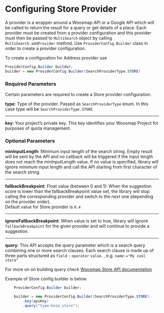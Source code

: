 # Configuring Store Provider

A provider is a wrapper around a Woosmap API or a Google API which will be called to return the result for a query or get details of a place. Each provider must be created from a provider configuration and this provider must then be passed to `MultiSearch` object by calling `MultiSearch.addProvider` method. Use `ProviderConfig.Builder` class in order to create a provider configuration.

To create a configuration for Address provider use

```java
ProviderConfig.Builder builder;
builder = new ProviderConfig.Builder(SearchProviderType.STORE)
```

### Required Parameters
Certain parameters are required to create a Store provider configuration. 

**type**: Type of the provider. Passed as `SearchProviderType` enum. In this case type will be `SearchProviderType.STORE`

---

**key**: Your project’s private key. This key identifies your Woosmap Project for purposes of quota management.

### Optional Parameters
**minInputLength**: Minimum input length of the search string. Empty result will be sent by the API and no callback will be triggered if the input length does not reach the minInputLength value. If no value is specified, library will ignore minimum input length and call the API starting from first character of the search string. 

---

**fallbackBreakpoint**: Float value (between 0 and 1): When the suggestion score is lower than the fallbackBreakpoint value set, the library will stop calling the corresponding provider and switch to the next one (depending on the provider order).<br/> Default value for Store provider is `0.4`

---

**ignoreFallbackBreakpoint**: When value is set to true, library will ignore `fallbackBreakpoint` for the given provider and will continue to provide a suggestion.

---

**query**: This API accepts the query parameter which is a search query combining one or more search clauses. Each search clause is made up of three parts structured as `field` `:` `operator` `value`. , e.g. `name:="My cool store"`

For more on on building query check [Woosmap Store API documentation](https://developers.woosmap.com/products/search-api/search-query/)

Example of Store config builder is below

```java
    ProviderConfig.Builder builder;

    builder = new ProviderConfig.Builder(SearchProviderType.STORE)
        .key(apiKey)
        .query("type:bose_store");
```

